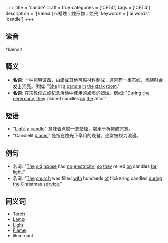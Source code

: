 +++
title = 'candle'
draft = true
categories = ['CET4']
tags = ['CET4']
description = '[ˈkændl] n.蜡烛；烛形物；烛光'
keywords = ['ai words', 'candle']
+++

## 读音
/ˈkændl/

## 释义
- **名词**: 一种照明设备，由蜡或其他可燃材料制成，通常有一根芯线，燃烧时会发出光亮。例如: "[She](/zh/post/she/) lit [a](/zh/post/a/) [candle](/zh/post/candle/) [in](/zh/post/in/) [the](/zh/post/the/) [dark](/zh/post/dark/) [room](/zh/post/room/)."
- **名词**: 在宗教仪式或纪念活动中使用的点燃的蜡烛。例如: "[During](/zh/post/during/) [the](/zh/post/the/) [ceremony](/zh/post/ceremony/), [they](/zh/post/they/) placed candles [on](/zh/post/on/) [the](/zh/post/the/) altar."

## 短语
- "[Light](/zh/post/light/) [a](/zh/post/a/) [candle](/zh/post/candle/)" 意味着点燃一支蜡烛，常用于祈祷或冥想。
- "Candlelit [dinner](/zh/post/dinner/)" 是指在烛光下享用的晚餐，通常被视为浪漫。

## 例句
- 名词: "[The](/zh/post/the/) [old](/zh/post/old/) [house](/zh/post/house/) had [no](/zh/post/no/) [electricity](/zh/post/electricity/), [so](/zh/post/so/) [they](/zh/post/they/) relied [on](/zh/post/on/) candles [for](/zh/post/for/) [light](/zh/post/light/)."
- 名词: "[The](/zh/post/the/) [church](/zh/post/church/) was filled [with](/zh/post/with/) hundreds [of](/zh/post/of/) flickering candles [during](/zh/post/during/) [the](/zh/post/the/) Christmas [service](/zh/post/service/)."

## 同义词
- [Torch](/zh/post/torch/)
- [Lamp](/zh/post/lamp/)
- [Light](/zh/post/light/)
- [Flame](/zh/post/flame/)
- illuminant
